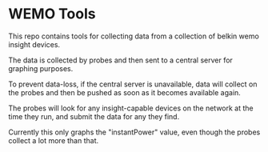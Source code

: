 # WEMO Tools

This repo contains tools for collecting data from a collection of belkin wemo insight devices.

The data is collected by probes and then sent to a central server for graphing purposes.

To prevent data-loss, if the central server is unavailable, data will collect on the probes and then be pushed as soon as it becomes available again.

The probes will look for any insight-capable devices on the network at the time they run, and submit the data for any they find.

Currently this only graphs the "instantPower" value, even though the probes collect a lot more than that.

